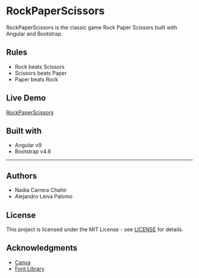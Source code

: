 # RockPaperScissors

RockPaperScissors is the classic game Rock Paper Scissors built with Angular and Bootstrap.

## Rules
 - Rock beats Scissors
 - Scissors beats Paper
 - Paper beats Rock

## Live Demo

[RockPaperScissors](https://rockpaperscissors-rps.firebaseapp.com/)

## Built with

 - Angular v9
 - Bootstrap v4.6

---
## Authors

 - Nadia Carrera Chahir
 - Alejandro Leiva Palomo

## License

This project is licensed under the MIT License - see [LICENSE](https://github.com/chachir/rockpaperscissors/blob/master/LICENSE.md) for details.

## Acknowledgments

 - [Canva](https://www.canva.com/)
 - [Font Library](https://fontlibrary.org/en/font/waltograph-disney)
